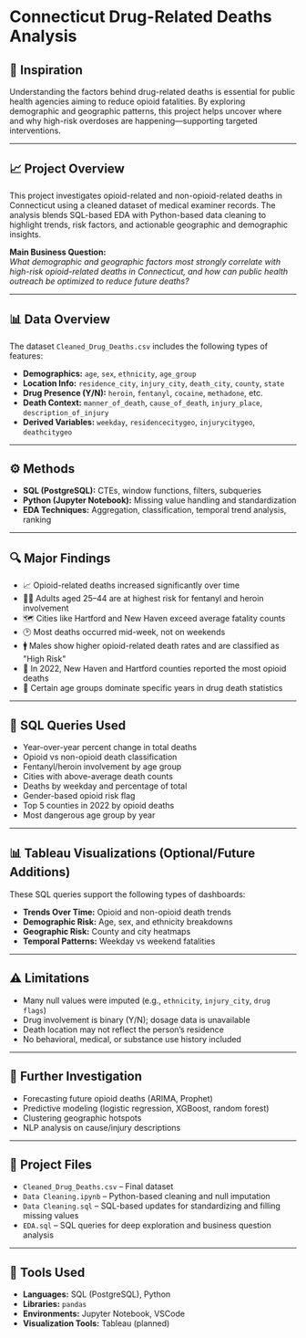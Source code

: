 # Connecticut Drug-Related Deaths Analysis

## 🌟 Inspiration
Understanding the factors behind drug-related deaths is essential for public health agencies aiming to reduce opioid fatalities. By exploring demographic and geographic patterns, this project helps uncover where and why high-risk overdoses are happening—supporting targeted interventions.

---

## 📈 Project Overview
This project investigates opioid-related and non-opioid-related deaths in Connecticut using a cleaned dataset of medical examiner records. The analysis blends SQL-based EDA with Python-based data cleaning to highlight trends, risk factors, and actionable geographic and demographic insights.

**Main Business Question:**  
*What demographic and geographic factors most strongly correlate with high-risk opioid-related deaths in Connecticut, and how can public health outreach be optimized to reduce future deaths?*

---

## 📊 Data Overview
The dataset `Cleaned_Drug_Deaths.csv` includes the following types of features:

- **Demographics:** `age`, `sex`, `ethnicity`, `age_group`
- **Location Info:** `residence_city`, `injury_city`, `death_city`, `county`, `state`
- **Drug Presence (Y/N):** `heroin`, `fentanyl`, `cocaine`, `methadone`, etc.
- **Death Context:** `manner_of_death`, `cause_of_death`, `injury_place`, `description_of_injury`
- **Derived Variables:** `weekday`, `residencecitygeo`, `injurycitygeo`, `deathcitygeo`

---

## ⚙️ Methods
- **SQL (PostgreSQL):** CTEs, window functions, filters, subqueries
- **Python (Jupyter Notebook):** Missing value handling and standardization
- **EDA Techniques:** Aggregation, classification, temporal trend analysis, ranking

---

## 🔍 Major Findings
- 📈 Opioid-related deaths increased significantly over time
- 🧑‍🦱 Adults aged 25–44 are at highest risk for fentanyl and heroin involvement
- 🗺️ Cities like Hartford and New Haven exceed average fatality counts
- 🕑 Most deaths occurred mid-week, not on weekends
- 🚹 Males show higher opioid-related death rates and are classified as "High Risk"
- 🧭 In 2022, New Haven and Hartford counties reported the most opioid deaths
- 🧓 Certain age groups dominate specific years in drug death statistics

---

## 📌 SQL Queries Used
- Year-over-year percent change in total deaths
- Opioid vs non-opioid death classification
- Fentanyl/heroin involvement by age group
- Cities with above-average death counts
- Deaths by weekday and percentage of total
- Gender-based opioid risk flag
- Top 5 counties in 2022 by opioid deaths
- Most dangerous age group by year

---

## 📊 Tableau Visualizations (Optional/Future Additions)
These SQL queries support the following types of dashboards:
- **Trends Over Time:** Opioid and non-opioid death trends
- **Demographic Risk:** Age, sex, and ethnicity breakdowns
- **Geographic Risk:** County and city heatmaps
- **Temporal Patterns:** Weekday vs weekend fatalities

---

## ⚠️ Limitations
- Many null values were imputed (e.g., `ethnicity`, `injury_city`, `drug flags`)
- Drug involvement is binary (Y/N); dosage data is unavailable
- Death location may not reflect the person’s residence
- No behavioral, medical, or substance use history included

---

## 🔭 Further Investigation
- Forecasting future opioid deaths (ARIMA, Prophet)
- Predictive modeling (logistic regression, XGBoost, random forest)
- Clustering geographic hotspots
- NLP analysis on cause/injury descriptions

---

## 📂 Project Files
- `Cleaned_Drug_Deaths.csv` – Final dataset
- `Data Cleaning.ipynb` – Python-based cleaning and null imputation
- `Data Cleaning.sql` – SQL-based updates for standardizing and filling missing values
- `EDA.sql` – SQL queries for deep exploration and business question analysis

---

## 🧰 Tools Used
- **Languages:** SQL (PostgreSQL), Python  
- **Libraries:** `pandas`  
- **Environments:** Jupyter Notebook, VSCode  
- **Visualization Tools:** Tableau (planned)
